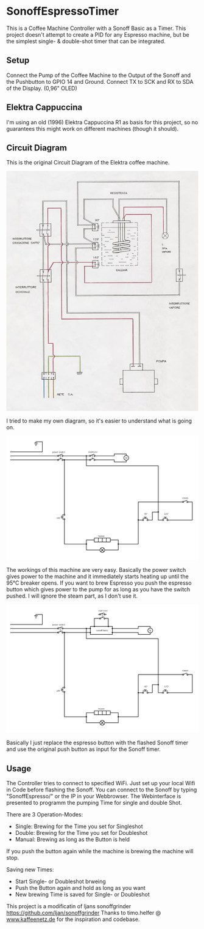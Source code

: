 # SonoffEspressoTimer
This is a Coffee Machine Controller with a Sonoff Basic as a Timer. This project doesn't attempt to create a PID for any Espresso machine, but be the simplest single- & double-shot timer that can be integrated.

## Setup
Connect the Pump of the Coffee Machine to the Output of the Sonoff and the Pushbutton to GPIO 14 and Ground.
Connect TX to SCK and RX to SDA of the Display. (0,96" OLED)

## Elektra Cappuccina
I'm using an old (1996) Elektra Cappuccina R1 as basis for this project, so no guarantees this might work on different machines (though it should).

## Circuit Diagram

This is the original Circuit Diagram of the Elektra coffee machine.

![circuit diagram Elektra Cappuccina original](/images/circuit_elektra_orig.png)

I tried to make my own diagram, so it's easier to understand what is going on.

![circuit diagram of unmodified Elektra](/images/circuit_diag_elektra_orig.png)

The workings of this machine are very easy. Basically the power switch gives power to the machine and it immediately starts heating up until the 95°C breaker opens. If you want to brew Espresso you push the espresso button which gives power to the pump for as long as you have the switch pushed. I will ignore the steam part, as I don't use it.

![circuit diagram with added Sonoff Timer](/images/circuit_diag_elektra_sonoff.png)

Basically I just replace the espresso button with the flashed Sonoff timer and use the original push button as input for the Sonoff timer.

## Usage
The Controller tries to connect to specified WiFi. Just set up your local Wifi in Code before flashing the Sonoff.
You can connect to the Sonoff by typing "SonoffEspresso/" or the IP in your Webbrowser.
The Webinterface is presented to programm the pumping Time for single and double Shot.

There are 3 Operation-Modes:
- Single: Brewing for the Time you set for Singleshot
- Double: Brewing for the Time you set for Doubleshot
- Manual: Brewing as long as the Button is held

If you push the button again while the machine is brewing the machine will stop.

Saving new Times:
- Start Single- or Doubleshot brweing
- Push the Button again and hold as long as you want
- New brewing Time is saved for Single- or Doubleshot


This project is a modificatin of ljans sonoffgrinder https://github.com/ljan/sonoffgrinder
Thanks to timo.helfer @ www.kaffeenetz.de for the inspiration and codebase.
